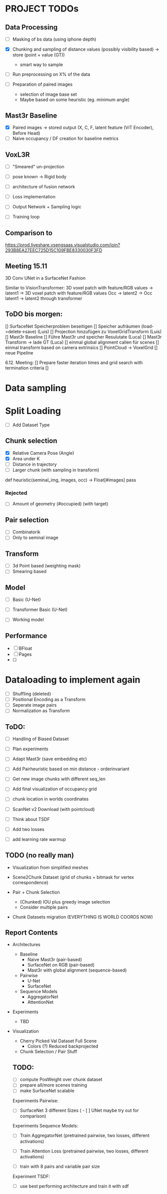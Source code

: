# PROJECT TODOs

## Data Processing
- [ ] Masking of bs data (using iphone depth)
- [x] Chunking and sampling of distance values (possibly visibility based) -> store (point + value (GT))
  - smart way to sample
  
- [ ] Run preprocessing on X% of the data
- [ ] Preparation of paired images
   - selection of image base set
   - Maybe based on some heuristic (eg. minimum angle)

## Mast3r Baseline 
- [x] Paired images -> stored output (X, C, F, latent feature (ViT Encoder), Before Head)
- [ ] Naive occupancy / DF creation for baseline metrics

## VoxL3R
- [ ] "Smeared" un-projection 
- [ ] pose known -> Rigid body
- [ ] architecture of fusion network
- [ ] Loss implementation
- [ ] Output Network + Sampling logic
- [ ] Training loop


## Comparison to 

https://prod.liveshare.vsengsaas.visualstudio.com/join?293B8EA27EEC725D15C109FBE8330030F3FD

## Meeting 15.11

3D Conv UNet in a SurfaceNet Fashion

Similar to VisionTransformer:
3D voxel patch with feature/RGB values -> latent1 -> 3D voxel patch with feature/RGB values 
Occ -> latent2 -> Occ
latent1 -> latent2 through transformer

## ToDO bis morgen:

[] SurfaceNet Speicherproblem beseitigen 
  [] Speicher aufräumen (load->delete->save) (Luis)
  [] Projection hinzufügen zu VoxelGridTransform (Luis)
[] Mast3r Baseline
  [] Führe Mast3r und speicher Resulutate (Luca)
  [] Mast3r Transform -> lade GT (Luca)
  [] einmal global alignment callen für scenes 
  [] einmal transform based on camera extrinsics
  [] PointCloud -> VoxelGrid
[] neue Pipeline 

6.12. Meeting:
[] Prepare faster iteration times and grid search with termination criteria
[]


# Data sampling

# Split Loading
- [ ] Add Dataset Type

## Chunk selection
- [x] Relative Camera Pose (Angle)
- [x] Area under K
- [ ] Distance in trajectory
- [ ] Larger chunk (with sampling in transform)

def heuristic(seminal_img, images, occ) -> Float[#images]
  pass

### Rejected

- [ ] Amount of geometry (#occupied) (with target)

## Pair selection

- [ ] Combinatorik
- [ ] Only to seminal image

## Transform

- [ ] 3d Point based (weighting mask)
- [ ] Smearing based

## Model

- [ ] Basic (U-Net)
- [ ] Transformer Basic (U-Net)

- [ ] Working model

## Performance

- [ ] BFloat
- [ ] Pages
- [ ] 


# Dataloading to implement again
- [ ] Shuffling (deleted)
- [ ] Positional Encoding as a Transform
- [ ] Seperate image pairs
- [ ] Normalization as Transform

## ToDO:
- [ ] Handling of Biased Dataset 
- [ ] Plan experiments
- [ ] Adapt Mast3r (save embedding etc)
- [ ] Add Pairheuristic based on min distance
      - orderinvariant
- [ ] Get new image chunks with different seq_len
- [ ] Add final visualization of occupancy grid
- [ ] chunk location in worlds coordinates 
- [ ] ScanNet v2 Download (with pointcloud)
- [ ] Think about TSDF
- [ ] Add two losses  
- [ ] add learning rate warmup






## TODO (no really man)

- Visualization from simplified meshes
- Scene2Chunk Dataset (grid of chunks + bitmask for vertex correspondence)

- Pair + Chunk Selection
  - (Chunked) IOU plus greedy image selection
  - Consider multiple pairs

- Chunk Datasets migration (EVERYTHING IS WORLD COORDS NOW)


## Report Contents

- Architectures
  - Baseline
    - Naive Mast3r (pair-based)
    - SurfaceNet on RGB (pair-based)
    - Mast3r with global alignment (sequence-based)
  - Pairwise
    - U-Net
    - SurfaceNet
  - Sequence Models
    - AggregatorNet
    - AttentionNet

- Experiments
  - TBD

- Visualization
  - Cherry Picked Val Dataset Full Scene
    - Colors (?) Reduced backprojected
  - Chunk Selection / Pair Stuff

  ## TODO:

  - [ ] compute PosWeight over chunk dataset
  - [ ] prepare all/more scenes training
  - [ ] make SurfaceNet scalable

  Experiments Pairwise:

  - [ ] SurfaceNet 3 different Sizes
( - [ ] UNet maybe try out for comparison) 
  
  Experiments Sequence Models:

  - [ ] Train AggregatorNet (pretrained pairwise, two losses, different activations)
  - [ ] Train Attention Loss (pretrained pairwise, two losses, different activations)

  - [ ] train with 8 pairs and variable pair size

  Experiment TSDF:

  - [ ] use best performing architecture and train it with sdf






